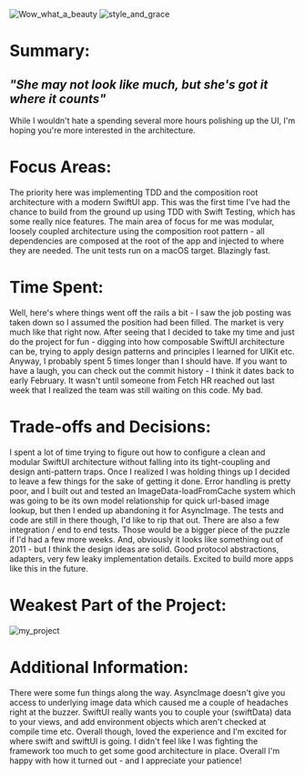 ![Wow_what_a_beauty](https://github.com/user-attachments/assets/65915228-f358-4a9a-9fb0-b7d720fa44d8)
![style_and_grace](https://github.com/user-attachments/assets/19a200e2-8de8-4c21-aac2-2e669dc154f2)
# Summary: 
## _"She may not look like much, but she's got it where it counts"_
While I wouldn't hate a spending several more hours polishing up the UI, I'm hoping you're more interested in the architecture. 

# Focus Areas: 
The priority here was implementing TDD and the composition root architecture with a modern SwiftUI app.
This was the first time I've had the chance to build from the ground up using TDD with Swift Testing, which has some really nice features.
The main area of focus for me was modular, loosely coupled architecture using the composition root pattern - all dependencies are composed at the root of the app and injected to where they are needed.
The unit tests run on a macOS target. Blazingly fast.

# Time Spent: 
Well, here's where things went off the rails a bit - I saw the job posting was taken down so I assumed the position had been filled. The market is very much like that right now.
After seeing that I decided to take my time and just do the project for fun - digging into how composable SwiftUI architecture can be, trying to apply design patterns and principles I learned for UIKit etc.
Anyway, I probably spent 5 times longer than I should have. If you want to have a laugh, you can check out the commit history - I think it dates back to early February.
It wasn't until someone from Fetch HR reached out last week that I realized the team was still waiting on this code. My bad.

# Trade-offs and Decisions: 
I spent a lot of time trying to figure out how to configure a clean and modular SwiftUI architecture without falling into its tight-coupling and design anti-pattern traps.
Once I realized I was holding things up I decided to leave a few things for the sake of getting it done.
Error handling is pretty poor, and I built out and tested an ImageData-loadFromCache system which was going to be its own model relationship for quick url-based image lookup, but then I ended up abandoning it for AsyncImage. 
The tests and code are still in there though, I'd like to rip that out. There are also a few integration / end to end tests. Those would be a bigger piece of the puzzle if I'd had a few more weeks.
And, obviously it looks like something out of 2011 - but I think the design ideas are solid. Good protocol abstractions, adapters, very few leaky implementation details. Excited to build more apps like this in the future.

# Weakest Part of the Project: 
![my_project](https://github.com/user-attachments/assets/33799874-dac7-4771-907d-462b9528d7fd)

# Additional Information: 
There were some fun things along the way. AsyncImage doesn't give you access to underlying image data which caused me a couple of headaches right at the buzzer. 
SwiftUI really wants you to couple your (swiftData) data to your views, and add environment objects which aren't checked at compile time etc.
Overall though, loved the experience and I'm excited for where swift and swiftUI is going.
I didn't feel like I was fighting the framework too much to get some good architecture in place. Overall I'm happy with how it turned out - and I appreciate your patience!
